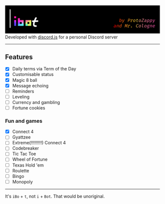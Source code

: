 ![iBot Banner: iBot by ProtoZappy](./images/iBotBanner.png)
Developed with [discord.js](https://discord.js.org) for a personal Discord server

---

## Features

- [x] Daily terms via Term of the Day
- [x] Customisable status
- [x] Magic 8 ball
- [x] Message echoing
- [ ] Reminders
- [ ] Leveling
- [ ] Currency and gambling
- [ ] Fortune cookies
### Fun and games
- [x] Connect 4
- [ ] Gyattzee
- [ ] Extreme(!!!!!!!!!) Connect 4
- [ ] Codebreaker
- [ ] Tic Tac Toe
- [ ] Wheel of Fortune
- [ ] Texas Hold 'em
- [ ] Roulette
- [ ] Bingo
- [ ] Monopoly

---

It's `iBo` + `t`, not `i` + `Bot`. That would be unoriginal.
